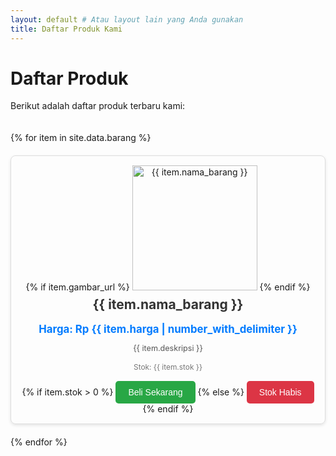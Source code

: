 ```yaml
---
layout: default # Atau layout lain yang Anda gunakan
title: Daftar Produk Kami
---
```


# Daftar Produk

<p>Berikut adalah daftar produk terbaru kami:</p>

<div class="product-grid">
  {% for item in site.data.barang %}
    <div class="product-card">
      {% if item.gambar_url %}
        <img src="{{ item.gambar_url | relative_url }}" alt="{{ item.nama_barang }}" class="product-image">
      {% endif %}
      <h2>{{ item.nama_barang }}</h2>
      <p class="price">Harga: Rp {{ item.harga | number_with_delimiter }}</p>
      <p class="description">{{ item.deskripsi }}</p>
      <p class="stock">Stok: {{ item.stok }}</p>
      {% if item.stok > 0 %}
        <button class="buy-button">Beli Sekarang</button>
      {% else %}
        <button class="out-of-stock-button" disabled>Stok Habis</button>
      {% endif %}
    </div>
  {% endfor %}
</div>

<style>
  /* Contoh CSS sederhana untuk tampilan */
  .product-grid {
    display: grid;
    grid-template-columns: repeat(auto-fit, minmax(280px, 1fr));
    gap: 20px;
    padding: 20px 0;
  }
  .product-card {
    border: 1px solid #ddd;
    border-radius: 8px;
    padding: 15px;
    text-align: center;
    box-shadow: 0 2px 5px rgba(0,0,0,0.1);
  }
  .product-image {
    max-width: 100%;
    height: 200px;
    object-fit: contain;
    margin-bottom: 10px;
  }
  .product-card h2 {
    font-size: 1.5em;
    margin-top: 0;
    margin-bottom: 10px;
    color: #333;
  }
  .product-card .price {
    font-size: 1.2em;
    font-weight: bold;
    color: #007bff;
    margin-bottom: 10px;
  }
  .product-card .description {
    font-size: 0.9em;
    color: #555;
    margin-bottom: 15px;
  }
  .product-card .stock {
    font-size: 0.85em;
    color: #777;
    margin-bottom: 15px;
  }
  .buy-button, .out-of-stock-button {
    background-color: #28a745;
    color: white;
    border: none;
    padding: 10px 20px;
    border-radius: 5px;
    cursor: pointer;
    font-size: 1em;
  }
  .out-of-stock-button {
    background-color: #dc3545;
    cursor: not-allowed;
  }
</style>
